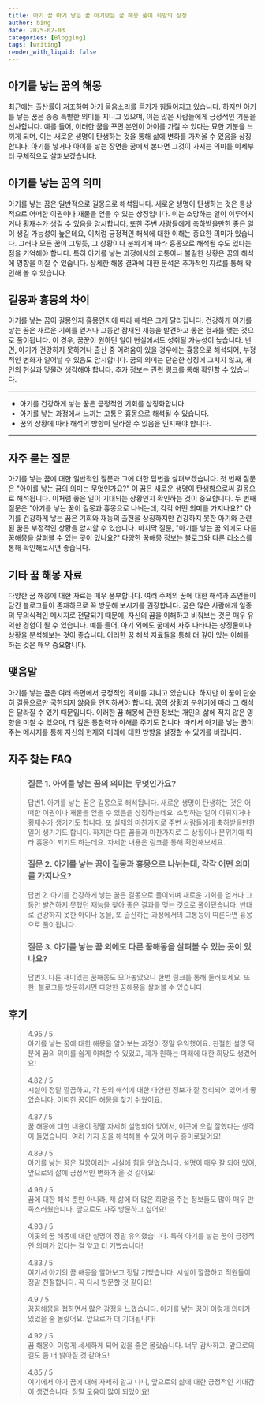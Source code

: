 ```yaml
---
title: 아기 꿈 아기 낳는 꿈 아기보는 꿈 해몽 풀이 희망의 상징
author: bing
date: 2025-02-03
categories: [Blogging]
tags: [writing]
render_with_liquid: false
---
```



<h2 id='아기를-낳는-꿈의-해몽'>아기를 낳는 꿈의 해몽</h2>

<p>최근에는 출산률이 저조하여 아기 울음소리를 듣기가 힘들어지고 있습니다. 하지만 아기를 낳는 꿈은 종종 특별한 의미를 지니고 있으며, 이는 많은 사람들에게 긍정적인 기분을 선사합니다. 예를 들어, 이러한 꿈을 꾸면 본인이 아이를 가질 수 있다는 묘한 기분을 느끼게 되며, 이는 새로운 생명이 탄생하는 것을 통해 삶에 변화를 가져올 수 있음을 상징합니다. 아기를 낳거나 아이를 낳는 장면을 꿈에서 본다면 그것이 가지는 의미를 이제부터 구체적으로 살펴보겠습니다.</p>

<h2 id='꿈의의미'>아기를 낳는 꿈의 의미</h2>

<p>아기를 낳는 꿈은 일반적으로 길몽으로 해석됩니다. 새로운 생명이 탄생하는 것은 통상적으로 어떠한 이권이나 재물을 얻을 수 있는 상징입니다. 이는 소망하는 일이 이루어지거나 횡재수가 생길 수 있음을 암시합니다. 또한 주변 사람들에게 축하받을만한 좋은 일이 생길 가능성이 높은데요, 이처럼 긍정적인 해석에 대한 이해는 중요한 의미가 있습니다. 그러나 모든 꿈이 그렇듯, 그 상황이나 분위기에 따라 흉몽으로 해석될 수도 있다는 점을 기억해야 합니다. 특히 아기를 낳는 과정에서의 고통이나 불길한 상황은 꿈의 해석에 영향을 미칠 수 있습니다. 상세한 해몽 결과에 대한 분석은 추가적인 자료를 통해 확인해 볼 수 있습니다.</p>

<h2 id='길몽과흉몽'>길몽과 흉몽의 차이</h2>

<p>아기를 낳는 꿈이 길몽인지 흉몽인지에 따라 해석은 크게 달라집니다. 건강하게 아기를 낳는 꿈은 새로운 기회를 얻거나 그동안 잠재된 재능을 발견하고 좋은 결과를 맺는 것으로 풀이됩니다. 이 경우, 꿈꾼이 원하던 일이 현실에서도 성취될 가능성이 높습니다. 반면, 아기가 건강하지 못하거나 출산 중 어려움이 있을 경우에는 흉몽으로 해석되어, 부정적인 변화가 일어날 수 있음도 암시합니다. 꿈의 의미는 단순한 상징에 그치지 않고, 개인의 현실과 맞물려 생각해야 합니다. 추가 정보는 관련 링크를 통해 확인할 수 있습니다.</p>

<hr />

<ul>
    <li>아기를 건강하게 낳는 꿈은 긍정적인 기회를 상징화합니다.</li>
    <li>아기를 낳는 과정에서 느끼는 고통은 흉몽으로 해석될 수 있습니다.</li>
    <li>꿈의 상황에 따라 해석의 방향이 달라질 수 있음을 인지해야 합니다.</li>
</ul>

<hr />

<h2 id='질문과답변'>자주 묻는 질문</h2>

<p>아기를 낳는 꿈에 대한 일반적인 질문과 그에 대한 답변을 살펴보겠습니다. 첫 번째 질문은 "아이를 낳는 꿈의 의미는 무엇인가요?" 이 꿈은 새로운 생명이 탄생함으로써 길몽으로 해석됩니다. 이처럼 좋은 일이 기대되는 상황인지 확인하는 것이 중요합니다. 두 번째 질문은 "아기를 낳는 꿈이 길몽과 흉몽으로 나뉘는데, 각각 어떤 의미를 가지나요?" 아기를 건강하게 낳는 꿈은 기회와 재능의 출현을 상징하지만 건강하지 못한 아기와 관련된 꿈은 부정적인 상황을 암시할 수 있습니다. 마지막 질문, "아기를 낳는 꿈 외에도 다른 꿈해몽을 살펴볼 수 있는 곳이 있나요?" 다양한 꿈해몽 정보는 블로그와 다른 리소스를 통해 확인해보시면 좋습니다.</p>

<h2 id='기타-꿈-해몽-자료'>기타 꿈 해몽 자료</h2>

<p>다양한 꿈 해몽에 대한 자료는 매우 풍부합니다. 여러 주제의 꿈에 대한 해석과 조언들이 담긴 블로그들이 존재하므로 꼭 방문해 보시기를 권장합니다. 꿈은 많은 사람에게 일종의 무의식적인 메시지로 전달되기 때문에, 자신의 꿈을 이해하고 비춰보는 것은 매우 유익한 경험이 될 수 있습니다. 예를 들어, 아기 외에도 꿈에서 자주 나타나는 상징물이나 상황을 분석해보는 것이 좋습니다. 이러한 꿈 해석 자료들을 통해 더 깊이 있는 이해를 하는 것은 매우 중요합니다.</p>

<h2 id='맺음말'>맺음말</h2>

<p>아기를 낳는 꿈은 여러 측면에서 긍정적인 의미를 지니고 있습니다. 하지만 이 꿈이 단순히 길몽으로만 국한되지 않음을 인지하셔야 합니다. 꿈의 상황과 분위기에 따라 그 해석은 달라질 수 있기 때문입니다. 이러한 꿈 해몽에 관한 정보는 개인의 삶에 적지 않은 영향을 미칠 수 있으며, 더 깊은 통찰력과 이해를 주기도 합니다. 따라서 아기를 낳는 꿈이 주는 메시지를 통해 자신의 현재와 미래에 대한 방향을 설정할 수 있기를 바랍니다.</p>


<h2 id='자주_찾는_FAQ'>자주 찾는 FAQ</h2>
<div itemscope="" itemtype="https://schema.org/FAQPage"> 
<blockquote> 
<div itemscope="" itemprop="mainEntity" itemtype="https://schema.org/Question"> 
<h3 itemprop="name">질문 1. 아이를 낳는 꿈의 의미는 무엇인가요?</h3> 
<div itemscope="" itemprop="acceptedAnswer" itemtype="https://schema.org/Answer"> 
<span itemprop="text"> 
<p>답변1. 아기를 낳는 꿈은 길몽으로 해석됩니다. 새로운 생명이 탄생하는 것은 어떠한 이권이나 재물을 얻을 수 있음을 상징하는데요. 소망하는 일이 이뤄지거나 횡재수가 생기기도 합니다. 또 실제와 마찬가지로 주변 사람들에게 축하받을만한 일이 생기기도 합니다. 하지만 다른 꿈들과 마찬가지로 그 상황이나 분위기에 따라 흉몽이 되기도 하는데요. 자세한 내용은 링크를 통해 확인해보세요.</p> 
</span> 
</div> 
</div> 

<div itemscope="" itemprop="mainEntity" itemtype="https://schema.org/Question"> 
<h3 itemprop="name">질문 2. 아기를 낳는 꿈이 길몽과 흉몽으로 나뉘는데, 각각 어떤 의미를 가지나요?</h3> 
<div itemscope="" itemprop="acceptedAnswer" itemtype="https://schema.org/Answer"> 
<span itemprop="text"> 
<p>답변 2. 아기를 건강하게 낳는 꿈은 길몽으로 풀이되며 새로운 기회를 얻거나 그동안 발견하지 못했던 재능을 찾아 좋은 결과를 맺는 것으로 풀이됐습니다. 반대로 건강하지 못한 아이나 동물, 또 출산하는 과정에서의 고통등이 따른다면 흉몽으로 풀이됩니다.</p> 
</span> 
</div> 
</div> 

<div itemscope="" itemprop="mainEntity" itemtype="https://schema.org/Question"> 
<h3 itemprop="name">질문 3. 아기를 낳는 꿈 외에도 다른 꿈해몽을 살펴볼 수 있는 곳이 있나요?</h3> 
<div itemscope="" itemprop="acceptedAnswer" itemtype="https://schema.org/Answer"> 
<span itemprop="text"> 
<p>답변3. 다른 재미있는 꿈해몽도 모아놓았으니 한번 링크를 통해 둘러보세요. 또한, 블로그를 방문하시면 다양한 꿈해몽을 살펴볼 수 있습니다.</p> 
</span> 
</div> 
</div> 
</blockquote> 
</div>
<h2 id='후기'>후기</h2>
<div itemscope itemtype="https://schema.org/Product">
  <blockquote>
  <div itemprop="review" itemscope itemtype="https://schema.org/Review">
      <div itemprop="reviewRating" itemscope itemtype="https://schema.org/Rating"> <span itemprop="ratingValue">4.95</span> / <span itemprop="bestRating">5</span> </div>
      <span itemprop="reviewBody">아기를 낳는 꿈에 대한 해몽을 알아보는 과정이 정말 유익했어요. 친절한 설명 덕분에 꿈의 의미를 쉽게 이해할 수 있었고, 제가 원하는 미래에 대한 희망도 생겼어요!</span>
  </div>
  <br>
  <div itemprop="review" itemscope itemtype="https://schema.org/Review">
      <div itemprop="reviewRating" itemscope itemtype="https://schema.org/Rating"> <span itemprop="ratingValue">4.82</span> / <span itemprop="bestRating">5</span> </div>
      <span itemprop="reviewBody">시설이 정말 깔끔하고, 각 꿈의 해석에 대한 다양한 정보가 잘 정리되어 있어서 좋았습니다. 어떠한 꿈이든 해몽을 찾기 쉬웠어요.</span>
  </div>
  <br>
  <div itemprop="review" itemscope itemtype="https://schema.org/Review">
      <div itemprop="reviewRating" itemscope itemtype="https://schema.org/Rating"> <span itemprop="ratingValue">4.87</span> / <span itemprop="bestRating">5</span> </div>
      <span itemprop="reviewBody">꿈 해몽에 대한 내용이 정말 자세히 설명되어 있어서, 이곳에 오길 잘했다는 생각이 들었습니다. 여러 가지 꿈을 해석해볼 수 있어 매우 흥미로웠어요!</span>
  </div>
  <br>
  <div itemprop="review" itemscope itemtype="https://schema.org/Review">
      <div itemprop="reviewRating" itemscope itemtype="https://schema.org/Rating"> <span itemprop="ratingValue">4.89</span> / <span itemprop="bestRating">5</span> </div>
      <span itemprop="reviewBody">아기를 낳는 꿈은 길몽이라는 사실에 힘을 얻었습니다. 설명이 매우 잘 되어 있어, 앞으로의 삶에 긍정적인 변화가 올 것 같아요!</span>
  </div>
  <br>
  <div itemprop="review" itemscope itemtype="https://schema.org/Review">
      <div itemprop="reviewRating" itemscope itemtype="https://schema.org/Rating"> <span itemprop="ratingValue">4.96</span> / <span itemprop="bestRating">5</span> </div>
      <span itemprop="reviewBody">꿈에 대한 해석 뿐만 아니라, 제 삶에 더 많은 희망을 주는 정보들도 많아 매우 만족스러웠습니다. 앞으로도 자주 방문하고 싶어요!</span>
  </div>
  <br>
  <div itemprop="review" itemscope itemtype="https://schema.org/Review">
      <div itemprop="reviewRating" itemscope itemtype="https://schema.org/Rating"> <span itemprop="ratingValue">4.93</span> / <span itemprop="bestRating">5</span> </div>
      <span itemprop="reviewBody">이곳의 꿈 해몽에 대한 설명이 정말 유익했습니다. 특히 아기를 낳는 꿈이 긍정적인 의미가 있다는 걸 알고 더 기뻤습니다!</span>
  </div>
  <br>
  <div itemprop="review" itemscope itemtype="https://schema.org/Review">
      <div itemprop="reviewRating" itemscope itemtype="https://schema.org/Rating"> <span itemprop="ratingValue">4.83</span> / <span itemprop="bestRating">5</span> </div>
      <span itemprop="reviewBody">여기서 아기의 꿈 해몽을 알아보고 정말 기뻤습니다. 시설이 깔끔하고 직원들이 정말 친절합니다. 꼭 다시 방문할 것 같아요!</span>
  </div>
  <br>
  <div itemprop="review" itemscope itemtype="https://schema.org/Review">
      <div itemprop="reviewRating" itemscope itemtype="https://schema.org/Rating"> <span itemprop="ratingValue">4.9</span> / <span itemprop="bestRating">5</span> </div>
      <span itemprop="reviewBody">꿈꿈해몽을 접하면서 많은 감정을 느꼈습니다. 아기를 낳는 꿈이 이렇게 의미가 있었을 줄 몰랐어요. 앞으로가 더 기대됩니다!</span>
  </div>
  <br>
  <div itemprop="review" itemscope itemtype="https://schema.org/Review">
      <div itemprop="reviewRating" itemscope itemtype="https://schema.org/Rating"> <span itemprop="ratingValue">4.92</span> / <span itemprop="bestRating">5</span> </div>
      <span itemprop="reviewBody">꿈 해몽이 이렇게 세세하게 되어 있을 줄은 몰랐습니다. 너무 감사하고, 앞으로의 길도 좀 더 밝아질 것 같아요!</span>
  </div>
  <br>
  <div itemprop="review" itemscope itemtype="https://schema.org/Review">
      <div itemprop="reviewRating" itemscope itemtype="https://schema.org/Rating"> <span itemprop="ratingValue">4.85</span> / <span itemprop="bestRating">5</span> </div>
      <span itemprop="reviewBody">여기에서 아기 꿈에 대해 자세히 알고 나니, 앞으로의 삶에 대한 긍정적인 기대감이 생겼습니다. 정말 도움이 많이 되었어요!</span>
  </div>
  </blockquote>
</div>
